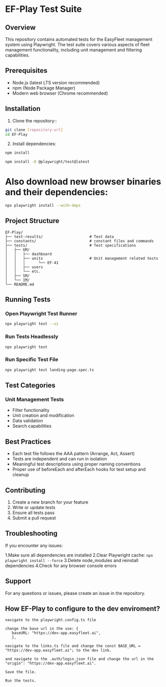 # EF-Play Test Suite 

## Overview
This repository contains automated tests for the EasyFleet management system using Playwright. The test suite covers various aspects of fleet management functionality, including unit management and filtering capabilities.

## Prerequisites
- Node.js (latest LTS version recommended)
- npm (Node Package Manager)
- Modern web browser (Chrome recommended)

## Installation

1. Clone the repository::
```bash
git clone [repository-url]
cd EF-Play
```

2. Install dependencies:
```bash
npm install
```
```bash
npm install -D @playwright/test@latest
``` 
# Also download new browser binaries and their dependencies:

```bash
npx playwright install --with-deps
``` 

## Project Structure
```
EF-Play/
├── test-results/                     # Test data 
├── constants/                        # constant files and commands
├── tests/                            # Test specifications
│   ├── GM/                    
│   │   ├── dashboard
│   │   ├── units                     # Unit management related tests
│   │   |      └── EF-41              
│   │   ├── users 
│   │   └── etc.           
│   ├── SM/                            
│   └── IM/               
└── README.md
```

## Running Tests

### Open Playwright Test Runner
```bash
npx playwright test --ui
```

### Run Tests Headlessly
```bash
npx playwright test
```

### Run Specific Test File
```bash
npx playwright test landing-page.spec.ts
```

## Test Categories

### Unit Management Tests
- Filter functionality
- Unit creation and modification
- Data validation
- Search capabilities

## Best Practices
- Each test file follows the AAA pattern (Arrange, Act, Assert)
- Tests are independent and can run in isolation
- Meaningful test descriptions using proper naming conventions
- Proper use of beforeEach and afterEach hooks for test setup and cleanup

## Contributing
1. Create a new branch for your feature
2. Write or update tests
3. Ensure all tests pass
4. Submit a pull request

## Troubleshooting
If you encounter any issues:

1.Make sure all dependencies are installed
2.Clear Playwright cache: ```npx playwright install --force```
3.Delete node_modules and reinstall dependencies
4.Check for any browser console errors

## Support
For any questions or issues, please create an issue in the repository.


## How EF-Play to configure to the dev enviroment?

```1. 
navigate to the playwright.config.ts file
```
```2.
change the base url in the use: {
   baseURL: "https://dev-app.easyfleet.ai",
   },
```
```3.
navigate to the links.ts file and change the const BASE_URL = "https://dev-app.easyfleet.ai"; to the dev link.
```
```4.
and navigate to the .auth/login.json file and change the url in the "origin": "https://dev-app.easyfleet.ai".
```
```5.
Save the file.
```
```6.
Run the tests.
```

